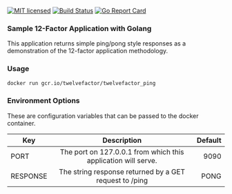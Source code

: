 [![MIT licensed](https://img.shields.io/badge/license-MIT-blue.svg)](https://raw.githubusercontent.com/b3ntly/twelvefactor_ping/master/LICENSE.txt) 
[![Build Status](https://travis-ci.org/b3ntly/twelvefactor_ping.svg?branch=master)](https://travis-ci.org/b3ntly/twelvefactor_ping)
[![Go Report Card](https://goreportcard.com/badge/github.com/b3ntly/twelvefactor_ping)](https://goreportcard.com/report/github.com/b3ntly/twelvefactor_ping)

### Sample 12-Factor Application with Golang

This application returns simple ping/pong style responses as a demonstration
of the 12-factor application methodology.

### Usage

```bash
docker run gcr.io/twelvefactor/twelvefactor_ping
```

### Environment Options

These are configuration variables that can be passed to the docker container.

| Key | Description | Default |
| ------------- |:-------------:| -----:|
| PORT | The port on 127.0.0.1 from which this application will serve. | 9090 |
| RESPONSE | The string response returned by a GET request to /ping | PONG |